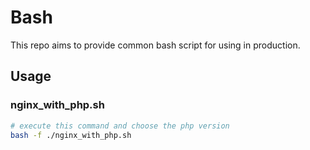 # Bash
This repo aims to provide common bash script for using in production.  

## Usage
### nginx_with_php.sh
```bash
# execute this command and choose the php version
bash -f ./nginx_with_php.sh
```
